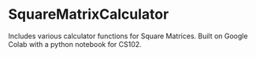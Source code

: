 # SquareMatrixCalculator
Includes various calculator functions for Square Matrices. Built on Google Colab with a python notebook for CS102.
